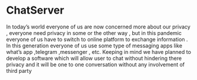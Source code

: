 # ChatServer

In today’s world everyone of us are now concerned more about our privacy , everyone need privacy in some or the other way , but in this pandemic everyone of us have to switch to online platform to exchange information . In this generation everyone of us use some type of messaging apps like what’s app ,telegram ,messenger , etc. Keeping in mind we have planned to develop a software which will allow user to chat without hindering there privacy and it will be one to one conversation without any involvement of third party
